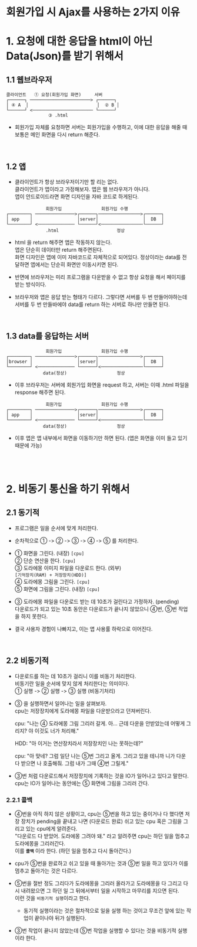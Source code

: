 # 회원가입 시 Ajax를 사용하는 2가지 이유

# 1. 요청에 대한 응답을 html이 아닌 Data(Json)를 받기 위해서
## 1.1 웹브라우저
```   
클라이언트   ① 요청(회원가입 화면)     서버
┌──────┐ ───────────────────────> ┌──────┐
│ ④ A  │                          │  ② B │
└──────┘ <─────────────────────── └──────┘
                ③ .html
```

- 회원가입 자체를 요청하면 서버는 회원가입을 수행하고, 이에 대한 응답을 해줄 때 보통은 메인 화면을 다시 return 해준다.
<br>

## 1.2 앱
- 클라이언트가 항상 브라우저이기만 할 리는 없다.  
클라이언트가 앱이라고 가정해보자. 앱은 웹 브라우저가 아니다.  
앱이 안드로이드라면 화면 디자인을 자바 코드로 하게된다.  

```   
               회원가입               회원가입 수행
┌────────┐ ───────────────>┌──────┐────────────────>┌──────┐
│ app    │                 │server│                 │  DB  │
└────────┘ <────────────── └──────┘<────────────────└──────┘
               .html                      정상
```
- html 을 return 해주면 앱은 작동하지 않는다.  
앱은 단순히 데이터만 return 해주면된다.   
화면 디자인은 앱에 이미 자바코드로 자체적으로 되어있다.
정상이라는 data를 전달하면 앱에서는 단순히 화면만 이동시키면 된다.  

- 반면에 브라우저는 미리 프로그램을 다운받을 수 없고 항상 요청을 해서 페이지를 받는 방식이다.  
  
- 브라우저와 앱은 응답 받는 형태가 다르다. 
그렇다면 서버를 두 번 만들어야하는데 서버를 두 번 만들바에야 data를 return 하는 서버로 하나만 만들면 된다.  
<br>

## 1.3 data를 응답하는 서버

```   
               회원가입               회원가입 수행
┌────────┐ ───────────────>┌──────┐────────────────>┌──────┐
│browser │                 │server│                 │  DB  │
└────────┘ <────────────── └──────┘<────────────────└──────┘
              data(정상)                   정상
```
- 이후 브라우저는 서버에 회원가입 화면을 request 하고, 서버는 이때 .html 파일을 response 해주면 된다.


```   
               회원가입               회원가입 수행
┌────────┐ ───────────────>┌──────┐────────────────>┌──────┐
│ app    │                 │server│                 │  DB  │
└────────┘ <────────────── └──────┘<────────────────└──────┘
              data(정상)                   정상
```
- 이후 앱은 앱 내부에서 화면을 이동하기만 하면 된다.
(앱은 화면을 이미 들고 있기 때문에 가능)
<br>
<br>


# 2. 비동기 통신을 하기 위해서
## 2.1 동기적
- 프로그램은 일을 순서에 맞게 처리한다.

- 순차적으로 ① -> ② -> ③ -> ④ -> ⑤ 를 처리한다.

- ① 화면을 그린다. (내장) `[cpu]`  
  ② 단순 연산을 한다. `[cpu]`  
  ③ 도라에몽 이미지 파일을 다운로드 한다. (외부)    
  `[기억장치(RAM) + 저장장치(HDD)]`  
  ④ 도라에몽 그림을 그린다. `[cpu]`   
  ⑤ 화면에 그림을 그린다. (내장) `[cpu]`  

- ③ 도라에몽 파일을 다운로드 받는 데 10초가 걸린다고 가정하자. (pending)  
다운로드가 되고 있는 10초 동안은 다운로드가 끝나지 않았으니 ④번, ⑤번 작업을 하지 못한다.

- 결국 사용자 경험이 나빠지고, 이는 앱 사용률 하락으로 이어진다.
<br>

## 2.2 비동기적
- 다운로드를 하는 데 10초가 걸리니 이를 비동기 처리한다.  
비동기란 일을 순서에 맞지 않게 처리한다는 의미이다.  
① 실행 -> ② 실행 -> ③ 실행 (비동기처리)

- ③ 을 실행하면서 일어나는 일을 살펴보자.  
    cpu는 저장장치에게 도라에몽 파일을 다운받으라고 던져버린다.  

    cpu: "나는 ④ 도라에몽 그림 그리러 갈게. 아... 근데 다운을 안받았는데 어떻게 그리지? 야 이것도 너가 처리해."  

    HDD: "아 이거는 연산장치라서 저장장치인 나는 못하는데?"  

    cpu: "아 맞네? 그럼 일단 나는 ⑤번 그리고 올게. 그리고 있을 테니까 니가 다운 다 받으면 나 호출해줘. 그럼 내가 그때 ④번 그릴게."  

- ③번 처럼 다운로드해서 저장장치에 기록하는 것을 IO가 일어나고 있다고 말한다.  
cpu는 IO가 일어나는 동안에는 ⑤ 화면에 그림을 그리러 간다.  

### 2.2.1 콜백
- ④번을 아직 하지 않은 상황이고, cpu는 ⑤번을 하고 있는 중이거나 다 했다면 저장 장치가 pending을 끝내고 나면 (다운로드 완료) 쉬고 있는 cpu 혹은 그림을 그리고 있는 cpu에게 알려준다.  
"다운로드 다 받았어. 도라에몽 그려야 돼." 라고 알려주면  cpu는 하던 일을 멈추고 도라에몽을 그리러간다.   
이를 **`콜백`** 이라 한다. (하던 일을 멈추고 다시 돌아간다.)

- cpu가 ⑤번을 완료하고 쉬고 있을 때 돌아가는 것과 ⑤번 일을 하고 있다가 이를 멈추고 돌아가는 것은 다르다.

- ⑤번을 절반 정도 그리다가 도라에몽을 그리러 올라가고 도라에몽을 다 그리고 다시 내려왔으면 그 하던 일 그 뒤에서부터 일을 시작하고 마무리를 지으면 된다.  
이런 것을 `비동기적 실행`이라고 한다.  
  - 동기적 실행이라는 것은 절차적으로 일을 실행 하는 것이고  무조건 앞에 있는 작업이 끝이나야 뒤가 실행된다.

- ③번 작업이 끝나지 않았는데 ⑤번 작업을 실행할 수 있다는 것을 비동기적 실행이라 한다.